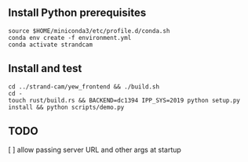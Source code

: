 ## Install Python prerequisites

    source $HOME/miniconda3/etc/profile.d/conda.sh
    conda env create -f environment.yml
    conda activate strandcam

## Install and test

    cd ../strand-cam/yew_frontend && ./build.sh
    cd -
    touch rust/build.rs && BACKEND=dc1394 IPP_SYS=2019 python setup.py install && python scripts/demo.py

## TODO

[ ] allow passing server URL and other args at startup
